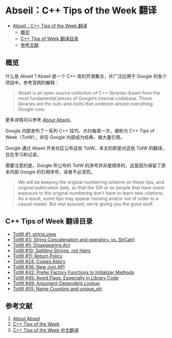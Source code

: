 # Abseil：C++ Tips of the Week 翻译

<!-- TOC -->

- [Abseil：C++ Tips of the Week 翻译](#abseilc-tips-of-the-week-翻译)
  - [概览](#概览)
  - [C++ Tips of Week 翻译目录](#c-tips-of-week-翻译目录)
  - [参考文献](#参考文献)

<!-- /TOC -->

## 概览

什么是 Abseil？Abseil 是一个 C++ 库的开源集合，并广泛应用于 Google 的各个项目中。参考官网的解释：

> Abseil is an open source collection of C++ libraries drawn from the most fundamental pieces of Google’s internal codebase. These libraries are the nuts-and-bolts that underpin almost everything Google runs.

更多详情可以参考 [About Abseil](https://abseil.io/about/)。

Google 内部发布了一系列 C++ 技巧，大约每周一次，被称为 C++ Tips of Week（TotW），并在 Google 内部成为经典，被大量引用。

Google 通过 Abseil 开发社区公布这些 TotW，本文的即是对这些 TotW 的翻译，旨在学习和记录。

需要注意的是，Google 所公布的 TotW 的序号并非是顺序的，这是因为保留了原本内部 Google 的引用序号，读者不必深究。

> We will be keeping the original numbering scheme on these tips, and original publication date, so that the 12K or so people that have some exposure to the original numbering don't have to learn new citations. As a result, some tips may appear missing and/or out of order to a casual reader. But rest assured, we're giving you the good stuff.

## C++ Tips of Week 翻译目录

- [TotW #1: string_view](totw1/readme.md)
- [TotW #3: String Concatenation and operator+ vs. StrCat()](totw3/readme.md)
- [TotW #5: Disappearing Act](totw5/readme.md)
- [TotW #10: Splitting Strings, not Hairs](totw10/readme.md)
- [TotW #11: Return Policy](totw11/readme.md)
- [TotW #24: Copies Abbrv](totw24/readme.md)
- [TotW #36: New Join API](totw36/readme.md)
- [TotW #42: Prefer Factory Functions to Initializer Methods](totw42/readme.md)
- [TotW #45: Avoid Flags, Especially in Library Code](totw45/readme.md)
- [TotW #49: Argument-Dependent Lookup](totw49/readme.md)
- [TotW #55: Name Counting and unique_ptr](totw55/readme.md)

## 参考文献

1. [About Abseil](https://abseil.io/about/)
1. [C++ Tips of the Week](https://abseil.io/tips/)
1. [C++ Tips of the Week 中文翻译](https://github.com/tianyapiaozi/TotW)
